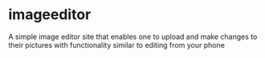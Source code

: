 # imageeditor
A simple image editor site that enables one to upload and make changes to their pictures with functionality similar to editing from your phone
